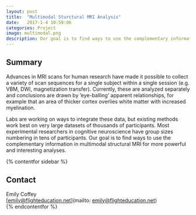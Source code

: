 ```yaml
---
layout: post
title:  "Multimodal Sturctural MRI Analysis"
date:   2017-1-4 10:59:06
categories: Project
image: multimodal.png
description: Our goal is to find ways to use the complementary information in multimodal structural MRI for more powerful and interesting analyses.
---
```

## Summary
Advances in MRI scans for human research have made it possible to collect a variety of scan sequences for a single subject within a single session (e.g. VBM, DWI, magnetization transfer). Currently, these are analyzed separately and conclusions are drawn by ’eye-balling’ apparent relationships, for example that an area of thicker cortex overlies white matter with increased myelination.

Labs are working on ways to integrate these data, but existing methods work best on very large datasets of thousands of participants. Most experimental researchers in cognitive neuroscience have group sizes numbering in tens of participants. Our goal is to find ways to use the complementary information in multimodal structural MRI for more powerful and interesting analyses.

{% contentfor sidebar %}
## Contact  
Emily Coffey  
[emily@flighteducation.net](mailto: emily@flighteducation.net)  
{% endcontentfor %}
